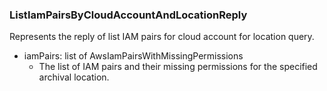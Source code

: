 ### ListIamPairsByCloudAccountAndLocationReply
Represents the reply of list IAM pairs for cloud account for location query.

- iamPairs: list of AwsIamPairsWithMissingPermissions
  - The list of IAM pairs and their missing permissions for the specified archival location.
